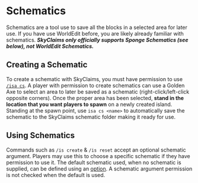 # Schematics
Schematics are a tool use to save all the blocks in a selected area for later use. If you have use WorldEdit before, you are likely already familiar with schematics. **_SkyClaims only officially supports Sponge Schematics (see below), not WorldEdit Schematics._**

## Creating a Schematic
To create a schematic with SkyClaims, you must have permission to use [`/isa cs`](Commands). A player with permission to create schematics can use a Golden Axe to select an area to later be saved as a schematic (right-click/left-click opposite corners). Once the proper area has been selected, **stand in the location that you want players to spawn** on a newly created island. Standing at the spawn point, use `isa cs <name>` to automatically save the schematic to the SkyClaims schematic folder making it ready for use.

## Using Schematics
Commands such as `/is create` & `/is reset` accept an optional schematic argument. Players may use this to choose a specific schematic if they have permission to use it. The default schematic used, when no schematic is supplied, can be defined using an [option](Options). A schematic argument permission is not checked when the default is used.